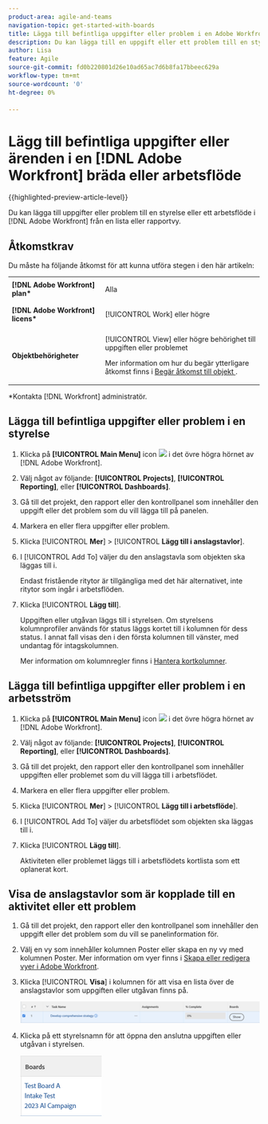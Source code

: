 ```yaml
---
product-area: agile-and-teams
navigation-topic: get-started-with-boards
title: Lägga till befintliga uppgifter eller problem i en Adobe Workfront-styrelse
description: Du kan lägga till en uppgift eller ett problem till en styrelse i Adobe Workfront från en list- eller rapportvy.
author: Lisa
feature: Agile
source-git-commit: fd0b220801d26e10ad65ac7d6b8fa17bbeec629a
workflow-type: tm+mt
source-wordcount: '0'
ht-degree: 0%

---
```


# Lägg till befintliga uppgifter eller ärenden i en [!DNL Adobe Workfront] bräda eller arbetsflöde

{{highlighted-preview-article-level}}

Du kan lägga till uppgifter eller problem till en styrelse eller ett arbetsflöde i [!DNL Adobe Workfront] från en lista eller rapportvy.

## Åtkomstkrav

Du måste ha följande åtkomst för att kunna utföra stegen i den här artikeln:

<table style="table-layout:auto">
 <col>
 <col>
 <tbody>
  <tr>
   <td role="rowheader"><strong>[!DNL Adobe Workfront] plan*</strong></td>
   <td> <p>Alla</p> </td>
  </tr>
  <tr>
   <td role="rowheader"><strong>[!DNL Adobe Workfront] licens*</strong></td>
   <td> <p>[!UICONTROL Work] eller högre</p> </td>
  </tr>
  <tr>
   <td role="rowheader"><strong>Objektbehörigheter</strong></td>
   <td> <p>[!UICONTROL View] eller högre behörighet till uppgiften eller problemet</p> <p>Mer information om hur du begär ytterligare åtkomst finns i <a href="/help/quicksilver/workfront-basics/grant-and-request-access-to-objects/request-access.md" class="MCXref xref">Begär åtkomst till objekt </a>.</p> </td>
  </tr>
 </tbody>
</table>

&#42;Kontakta [!DNL Workfront] administratör.

## Lägga till befintliga uppgifter eller problem i en styrelse

1. Klicka på **[!UICONTROL Main Menu]** icon ![](assets/main-menu-icon.png) i det övre högra hörnet av [!DNL Adobe Workfront].
1. Välj något av följande: **[!UICONTROL Projects]**, **[!UICONTROL Reporting]**, eller **[!UICONTROL Dashboards]**.
1. Gå till det projekt, den rapport eller den kontrollpanel som innehåller den uppgift eller det problem som du vill lägga till på panelen.
1. Markera en eller flera uppgifter eller problem.
1. Klicka [!UICONTROL **Mer**] > [!UICONTROL **Lägg till i anslagstavlor**].
1. I [!UICONTROL Add To] väljer du den anslagstavla som objekten ska läggas till i.

   Endast fristående ritytor är tillgängliga med det här alternativet, inte ritytor som ingår i arbetsflöden.

1. Klicka [!UICONTROL **Lägg till**].

   Uppgiften eller utgåvan läggs till i styrelsen. Om styrelsens kolumnprofiler används för status läggs kortet till i kolumnen för dess status. I annat fall visas den i den första kolumnen till vänster, med undantag för intagskolumnen.

   Mer information om kolumnregler finns i [Hantera kortkolumner](/help/quicksilver/agile/get-started-with-boards/manage-board-columns.md).

## Lägga till befintliga uppgifter eller problem i en arbetsström

1. Klicka på **[!UICONTROL Main Menu]** icon ![](assets/main-menu-icon.png) i det övre högra hörnet av [!DNL Adobe Workfront].
1. Välj något av följande: **[!UICONTROL Projects]**, **[!UICONTROL Reporting]**, eller **[!UICONTROL Dashboards]**.
1. Gå till det projekt, den rapport eller den kontrollpanel som innehåller uppgiften eller problemet som du vill lägga till i arbetsflödet.
1. Markera en eller flera uppgifter eller problem.
1. Klicka [!UICONTROL **Mer**] > [!UICONTROL **Lägg till i arbetsflöde**].
1. I [!UICONTROL Add To] väljer du arbetsflödet som objekten ska läggas till i.
1. Klicka [!UICONTROL **Lägg till**].

   Aktiviteten eller problemet läggs till i arbetsflödets kortlista som ett oplanerat kort.

## Visa de anslagstavlor som är kopplade till en aktivitet eller ett problem

1. Gå till det projekt, den rapport eller den kontrollpanel som innehåller den uppgift eller det problem som du vill se panelinformation för.
1. Välj en vy som innehåller kolumnen Poster eller skapa en ny vy med kolumnen Poster.
Mer information om vyer finns i [Skapa eller redigera vyer i Adobe Workfront](/help/quicksilver/reports-and-dashboards/reports/reporting-elements/create-edit-views.md).
1. Klicka [!UICONTROL **Visa**] i kolumnen för att visa en lista över de anslagstavlor som uppgiften eller utgåvan finns på.

   ![Visa ritytor i kolumn](assets/show-boards-in-column.png)

1. Klicka på ett styrelsnamn för att öppna den anslutna uppgiften eller utgåvan i styrelsen.

   ![Välj en anslagstavla](assets/select-board-in-column.png)
